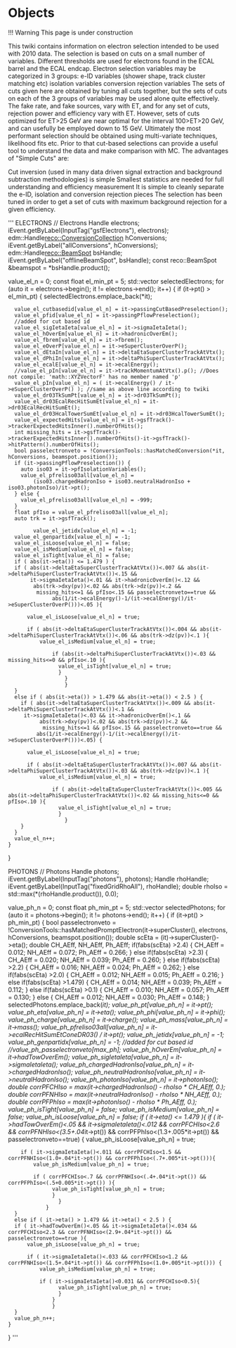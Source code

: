 #  Objects

!!! Warning
    This page is under construction

This twiki contains information on electron selection intended to be used with 2010 data. The selection is based on cuts on a small number of variables. Different thresholds are used for electrons found in the ECAL barrel and the ECAL endcap. Electron selection variables may be categorized in 3 groups:
e-ID variables (shower shape, track cluster matching etc)
isolation variables
conversion rejection variables
The sets of cuts given here are obtained by tuning all cuts together, but the sets of cuts on each of the 3 groups of variables may be used alone quite effectively. The fake rate, and fake sources, vary with ET, and for any set of cuts, rejection power and efficiency vary with ET. However, sets of cuts optimized for ET>25 GeV are near optimal for the interval 100>ET>20 GeV, and can usefully be employed down to 15 GeV. Ultimately the most performant selection should be obtained using multi-variate techniques, likelihood fits etc. Prior to that cut-based selections can provide a useful tool to understand the data and make comparison with MC. The advantages of "Simple Cuts" are:

Cut inversion (used in many data driven signal extraction and background subtraction methodologies) is simple
Smallest statistics are needed for full understanding and efficiency measurement
It is simple to cleanly separate the e-ID, isolation and conversion rejection pieces
The selection has been tuned in order to get a set of cuts with maximum background rejection for a given efficiency.

'''
ELECTRONS
 // Electrons
  Handle<GsfElectronCollection> electrons;
  iEvent.getByLabel(InputTag("gsfElectrons"), electrons);
  edm::Handle<reco::ConversionCollection> hConversions;
  iEvent.getByLabel("allConversions", hConversions);
  edm::Handle<reco::BeamSpot> bsHandle;
  iEvent.getByLabel("offlineBeamSpot", bsHandle);
  const reco::BeamSpot &beamspot = *bsHandle.product();
  
  value_el_n = 0;
  const float el_min_pt = 5;
  std::vector<GsfElectron> selectedElectrons;
  for (auto it = electrons->begin(); it != electrons->end(); it++) {
    if (it->pt() > el_min_pt) {
      selectedElectrons.emplace_back(*it);


      value_el_cutbasedid[value_el_n] = it->passingCutBasedPreselection();
      value_el_pfid[value_el_n] = it->passingPflowPreselection();
      //added for cut based id
      value_el_sigIetaIeta[value_el_n] = it->sigmaIetaIeta();
      value_el_hOverEm[value_el_n] = it->hadronicOverEm();
      value_el_fbrem[value_el_n] = it->fbrem();
      value_el_eOverP[value_el_n] = it->eSuperClusterOverP();
      value_el_dEtaIn[value_el_n] = it->deltaEtaSuperClusterTrackAtVtx();
      value_el_dPhiIn[value_el_n] = it->deltaPhiSuperClusterTrackAtVtx();
      value_el_ecalE[value_el_n] = it->ecalEnergy();
      //value_el_pIn[value_el_n] = it->trackMomentumAtVtx().p(); //Does not compile: 'math::XYZVectorF' has no member named 'p'
      value_el_pIn[value_el_n] = ( it->ecalEnergy() / it->eSuperClusterOverP() ); //same as above line according to twiki
      value_el_dr03TkSumPt[value_el_n] = it->dr03TkSumPt();
      value_el_dr03EcalRecHitSumEt[value_el_n] = it->dr03EcalRecHitSumEt();
      value_el_dr03HcalTowerSumEt[value_el_n] = it->dr03HcalTowerSumEt();
      value_el_expectedHits[value_el_n] = it->gsfTrack()->trackerExpectedHitsInner().numberOfHits();
      int missing_hits = it->gsfTrack()->trackerExpectedHitsInner().numberOfHits()-it->gsfTrack()->hitPattern().numberOfHits();
      bool passelectronveto = !ConversionTools::hasMatchedConversion(*it, hConversions, beamspot.position());
      if (it->passingPflowPreselection()) {
        auto iso03 = it->pfIsolationVariables();
        value_el_pfreliso03all[value_el_n] =
            (iso03.chargedHadronIso + iso03.neutralHadronIso + iso03.photonIso)/it->pt();
      } else {
        value_el_pfreliso03all[value_el_n] = -999;
      }
      float pfIso = value_el_pfreliso03all[value_el_n];
      auto trk = it->gsfTrack();

            value_el_jetidx[value_el_n] = -1;
      value_el_genpartidx[value_el_n] = -1;
      value_el_isLoose[value_el_n] = false;
      value_el_isMedium[value_el_n] = false;
      value_el_isTight[value_el_n] = false;
      if ( abs(it->eta()) <= 1.479 ) {   
      if ( abs(it->deltaEtaSuperClusterTrackAtVtx())<.007 && abs(it->deltaPhiSuperClusterTrackAtVtx())<.15 && 
           it->sigmaIetaIeta()<.01 && it->hadronicOverEm()<.12 && 
	        abs(trk->dxy(pv))<.02 && abs(trk->dz(pv))<.2 && 
		     missing_hits<=1 && pfIso<.15 && passelectronveto==true &&
		          abs(1/it->ecalEnergy()-1/(it->ecalEnergy()/it->eSuperClusterOverP()))<.05 ){
			    
          value_el_isLoose[value_el_n] = true;
	    
	      if ( abs(it->deltaEtaSuperClusterTrackAtVtx())<.004 && abs(it->deltaPhiSuperClusterTrackAtVtx())<.06 && abs(trk->dz(pv))<.1 ){
	          value_el_isMedium[value_el_n] = true;
		      
		          if (abs(it->deltaPhiSuperClusterTrackAtVtx())<.03 && missing_hits<=0 && pfIso<.10 ){
			        value_el_isTight[value_el_n] = true;
				    }
				      }
				      }
      }
      else if ( abs(it->eta()) > 1.479 && abs(it->eta()) < 2.5 ) {
        if ( abs(it->deltaEtaSuperClusterTrackAtVtx())<.009 && abs(it->deltaPhiSuperClusterTrackAtVtx())<.1 && 
	     it->sigmaIetaIeta()<.03 && it->hadronicOverEm()<.1 && 
	          abs(trk->dxy(pv))<.02 && abs(trk->dz(pv))<.2 && 
		       missing_hits<=1 && pfIso<.15 && passelectronveto==true &&
             abs(1/it->ecalEnergy()-1/(it->ecalEnergy()/it->eSuperClusterOverP()))<.05) {
	       
          value_el_isLoose[value_el_n] = true;
	    
	      if ( abs(it->deltaEtaSuperClusterTrackAtVtx())<.007 && abs(it->deltaPhiSuperClusterTrackAtVtx())<.03 && abs(trk->dz(pv))<.1 ){
	          value_el_isMedium[value_el_n] = true;
		      
		          if ( abs(it->deltaEtaSuperClusterTrackAtVtx())<.005 && abs(it->deltaPhiSuperClusterTrackAtVtx())<.02 && missing_hits<=0 && pfIso<.10 ){
			        value_el_isTight[value_el_n] = true;
				    }
				      }
        }
      }
      value_el_n++;
    }
  }


PHOTONS
  // Photons
  Handle<PhotonCollection> photons;
  iEvent.getByLabel(InputTag("photons"), photons);
  Handle<double> rhoHandle;
  iEvent.getByLabel(InputTag("fixedGridRhoAll"), rhoHandle);
  double rhoIso = std::max(*(rhoHandle.product()), 0.0);

  value_ph_n = 0;
  const float ph_min_pt = 5;
  std::vector<Photon> selectedPhotons;
  for (auto it = photons->begin(); it != photons->end(); it++) {
    if (it->pt() > ph_min_pt) {
      bool passelectronveto = !ConversionTools::hasMatchedPromptElectron(it->superCluster(), electrons, hConversions, beamspot.position());
      double scEta = (it)->superCluster()->eta();
      double CH_AEff, NH_AEff, Ph_AEff;
      if(fabs(scEta) >2.4) {
      CH_AEff = 0.012;
      NH_AEff = 0.072;
      Ph_AEff = 0.266;
      }
      else if(fabs(scEta) >2.3) {
        CH_AEff = 0.020;
	NH_AEff = 0.039;
        Ph_AEff = 0.260;
      } 
      else if(fabs(scEta) >2.2) {
        CH_AEff = 0.016;
	NH_AEff = 0.024;
        Ph_AEff = 0.262;
      } 
      else if(fabs(scEta) >2.0) {
        CH_AEff = 0.012;
	NH_AEff = 0.015;
        Ph_AEff = 0.216;
      } 
      else if(fabs(scEta) >1.479) {
        CH_AEff = 0.014;
	NH_AEff = 0.039;
        Ph_AEff = 0.112;
      } 
      else if(fabs(scEta) >0.1) {
        CH_AEff = 0.010;
	NH_AEff = 0.057;
        Ph_AEff = 0.130;
      } 
      else {
        CH_AEff = 0.012;
	NH_AEff = 0.030;
        Ph_AEff = 0.148;
      } 
            selectedPhotons.emplace_back(*it);
      value_ph_pt[value_ph_n] = it->pt();
      value_ph_eta[value_ph_n] = it->eta();
      value_ph_phi[value_ph_n] = it->phi();
      value_ph_charge[value_ph_n] = it->charge();
      value_ph_mass[value_ph_n] = it->mass();
      value_ph_pfreliso03all[value_ph_n] = it->ecalRecHitSumEtConeDR03() / it->pt();
      value_ph_jetidx[value_ph_n] = -1;
      value_ph_genpartidx[value_ph_n] = -1;
      //added for cut based id
      //value_ph_passelectronveto[max_ph];
      value_ph_hOverEm[value_ph_n] = it->hadTowOverEm();
      value_ph_sigIetaIeta[value_ph_n] = it->sigmaIetaIeta();
      value_ph_chargedHadronIso[value_ph_n] = it->chargedHadronIso();
      value_ph_neutralHadronIso[value_ph_n] = it->neutralHadronIso();
      value_ph_photonIso[value_ph_n] = it->photonIso();      
      double corrPFCHIso = max(it->chargedHadronIso() - rhoIso * CH_AEff, 0.);
      double corrPFNHIso = max(it->neutralHadronIso() - rhoIso * NH_AEff, 0.);
      double corrPFPhIso = max(it->photonIso() - rhoIso * Ph_AEff, 0.);
      value_ph_isTight[value_ph_n] = false;
      value_ph_isMedium[value_ph_n] = false;
      value_ph_isLoose[value_ph_n] = false;
      if ( it->eta() <= 1.479 ){
      if ( it->hadTowOverEm()<.05 && it->sigmaIetaIeta()<.012 && 
           corrPFCHIso<2.6 && corrPFNHIso<(3.5+.04*it->pt()) && 
	        corrPFPhIso<(1.3+.005*it->pt()) && passelectronveto==true) {
          value_ph_isLoose[value_ph_n] = true;

	    if ( it->sigmaIetaIeta()<.011 && corrPFCHIso<1.5 && corrPFNHIso<(1.0+.04*it->pt()) && corrPFPhIso<(.7+.005*it->pt())){
	        value_ph_isMedium[value_ph_n] = true;

		    if ( corrPFCHIso<.7 && corrPFNHIso<(.4+.04*it->pt()) && corrPFPhIso<(.5+0.005*it->pt()) ){
		          value_ph_isTight[value_ph_n] = true;
			      }
			        }
				}
      }
      else if ( it->eta() > 1.479 && it->eta() < 2.5 ) {
      if ( it->hadTowOverEm()<.05 && it->sigmaIetaIeta()<.034 && corrPFCHIso<2.3 && corrPFNHIso<(2.9+.04*it->pt()) && passelectronveto==true ){
          value_ph_isLoose[value_ph_n] = true;
	    
	      if ( it->sigmaIetaIeta()<.033 && corrPFCHIso<1.2 && corrPFNHIso<(1.5+.04*it->pt()) && corrPFPhIso<(1.0+.005*it->pt())) {
	          value_ph_isMedium[value_ph_n] = true;

		      if ( it->sigmaIetaIeta()<0.031 && corrPFCHIso<0.5){
		            value_ph_isTight[value_ph_n] = true;
			        }
				  }
				  }
      }
      value_ph_n++;
    }
  }
'''